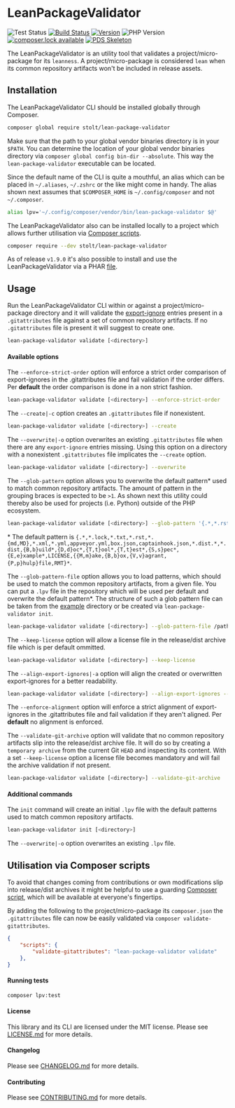 # LeanPackageValidator
![Test Status](https://github.com/raphaelstolt/lean-package-validator/workflows/test/badge.svg)
[![Build Status](https://ci.appveyor.com/api/projects/status/github/raphaelstolt/lean-package-validator?svg=true)](https://ci.appveyor.com/project/raphaelstolt/lean-package-validator)
[![Version](http://img.shields.io/packagist/v/stolt/lean-package-validator.svg?style=flat)](https://packagist.org/packages/stolt/lean-package-validator)
![PHP Version](https://img.shields.io/badge/php-8.0+-ff69b4.svg)
[![composer.lock available](https://poser.pugx.org/stolt/lean-package-validator/composerlock)](https://packagist.org/packages/stolt/lean-package-validator)
[![PDS Skeleton](https://img.shields.io/badge/pds-skeleton-blue.svg?style=flat)](https://github.com/php-pds/skeleton)

The LeanPackageValidator is an utility tool that validates a project/micro-package for its `leanness`. A project/micro-package is considered `lean` when its common repository artifacts won't be included in release assets.

## Installation
The LeanPackageValidator CLI should be installed globally through Composer.

``` bash
composer global require stolt/lean-package-validator
```

Make sure that the path to your global vendor binaries directory is in your `$PATH`. You can determine the location of your global vendor binaries directory via `composer global config bin-dir --absolute`. This way the `lean-package-validator` executable can be located.


Since the default name of the CLI is quite a mouthful, an alias which can be placed in `~/.aliases`, `~/.zshrc` or the like might come in handy. The alias shown next assumes that `$COMPOSER_HOME` is `~/.config/composer` and not `~/.composer`.

```bash
alias lpv='~/.config/composer/vendor/bin/lean-package-validator $@'
```

The LeanPackageValidator also can be installed locally to a project which allows further utilisation via [Composer scripts](https://getcomposer.org/doc/articles/scripts.md).

``` bash
composer require --dev stolt/lean-package-validator
```

As of release `v1.9.0` it's also possible to install and use the LeanPackageValidator via a PHAR [file](https://github.com/raphaelstolt/lean-package-validator/releases/tag/v1.9.0).

## Usage
Run the LeanPackageValidator CLI within or against a project/micro-package directory and it will validate the [export-ignore](https://git-scm.com/book/en/v2/Customizing-Git-Git-Attributes#Exporting-Your-Repository) entries present in a `.gitattributes` file against a set of common repository artifacts. If no `.gitattributes` file is present it will suggest to create one.

``` bash
lean-package-validator validate [<directory>]
```

#### Available options
The `--enforce-strict-order` option will enforce a strict order comparison of export-ignores in the .gitattributes file and fail validation if the order differs. Per __default__ the order comparison is done in a non strict fashion.

``` bash
lean-package-validator validate [<directory>] --enforce-strict-order
```

The `--create|-c` option creates an `.gitattributes` file if nonexistent.

``` bash
lean-package-validator validate [<directory>] --create
```

The `--overwrite|-o` option overwrites an existing `.gitattributes` file when there are any `export-ignore` entries missing. Using this option on a directory with a nonexistent `.gitattributes` file implicates the `--create` option.

``` bash
lean-package-validator validate [<directory>] --overwrite
```

The `--glob-pattern` option allows you to overwrite the default pattern\* used to match common repository artifacts. The amount of pattern in the grouping braces is expected to be `>1`. As shown next this utility could thereby also be used for projects (i.e. Python) outside of the PHP ecosystem.

``` bash
lean-package-validator validate [<directory>] --glob-pattern '{.*,*.rst,*.py[cod],dist/}'
```
\* The default pattern is `{.*,*.lock,*.txt,*.rst,*.{md,MD},*.xml,*.yml,appveyor.yml,box.json,captainhook.json,*.dist.*,*.dist,{B,b}uild*,{D,d}oc*,{T,t}ool*,{T,t}est*,{S,s}pec*,{E,e}xample*,LICENSE,{{M,m}ake,{B,b}ox,{V,v}agrant,{P,p}hulp}file,RMT}*`.

The `--glob-pattern-file` option allows you to load patterns, which should be used to match the common repository artifacts, from a given file. You can put a `.lpv` file in the repository which will be used per default and overwrite the default pattern\*. The structure of such a glob pattern file can be taken from the [example](example/.lpv) directory or be created via `lean-package-validator init`.

``` bash
lean-package-validator validate [<directory>] --glob-pattern-file /path/to/glob-pattern-file
```

The `--keep-license` option will allow a license file in the release/dist archive file which is per default ommitted.

``` bash
lean-package-validator validate [<directory>] --keep-license
```

The `--align-export-ignores|-a` option will align the created or overwritten export-ignores for a better readability.

``` bash
lean-package-validator validate [<directory>] --align-export-ignores --create
```

The `--enforce-alignment` option will enforce a strict alignment of export-ignores in the .gitattributes file and fail validation if they aren't aligned. Per __default__ no alignment is enforced.

The `--validate-git-archive` option will validate that no common repository artifacts slip into the release/dist archive file. It will do so by creating a `temporary archive` from the current Git `HEAD` and inspecting its content. With a set `--keep-license` option a license file becomes mandatory and will fail the archive validation if not present.

``` bash
lean-package-validator validate [<directory>] --validate-git-archive
```

#### Additional commands

The `init` command will create an initial `.lpv` file with the default patterns used to match common repository artifacts.

``` bash
lean-package-validator init [<directory>]
```

The `--overwrite|-o` option overwrites an existing `.lpv` file.

## Utilisation via Composer scripts
To avoid that changes coming from contributions or own modifications slip into release/dist archives it might be helpful to use a guarding [Composer script](https://getcomposer.org/doc/articles/scripts.md), which will be available at everyone's fingertips.

By adding the following to the project/micro-package its `composer.json` the ` .gitattributes` file can now be easily validated via `composer validate-gitattributes`.

``` json
{
    "scripts": {
        "validate-gitattributes": "lean-package-validator validate"
    },
}
```

#### Running tests
``` bash
composer lpv:test
```

#### License
This library and its CLI are licensed under the MIT license. Please see [LICENSE.md](LICENSE.md) for more details.

#### Changelog
Please see [CHANGELOG.md](CHANGELOG.md) for more details.

#### Contributing
Please see [CONTRIBUTING.md](.github/CONTRIBUTING.md) for more details.
